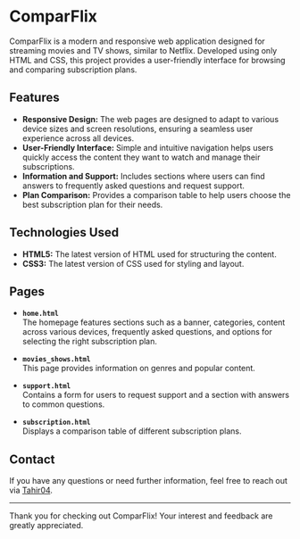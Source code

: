 # ComparFlix

ComparFlix is a modern and responsive web application designed for streaming movies and TV shows, similar to Netflix. Developed using only HTML and CSS, this project provides a user-friendly interface for browsing and comparing subscription plans.

## Features

- **Responsive Design:** The web pages are designed to adapt to various device sizes and screen resolutions, ensuring a seamless user experience across all devices.
- **User-Friendly Interface:** Simple and intuitive navigation helps users quickly access the content they want to watch and manage their subscriptions.
- **Information and Support:** Includes sections where users can find answers to frequently asked questions and request support.
- **Plan Comparison:** Provides a comparison table to help users choose the best subscription plan for their needs.

## Technologies Used

- **HTML5:** The latest version of HTML used for structuring the content.
- **CSS3:** The latest version of CSS used for styling and layout.

## Pages

- **`home.html`**  
  The homepage features sections such as a banner, categories, content across various devices, frequently asked questions, and options for selecting the right subscription plan.

- **`movies_shows.html`**  
  This page provides information on genres and popular content.

- **`support.html`**  
  Contains a form for users to request support and a section with answers to common questions.

- **`subscription.html`**  
  Displays a comparison table of different subscription plans.

## Contact

If you have any questions or need further information, feel free to reach out via [Tahir04](https://github.com/Tahir04).

---

Thank you for checking out ComparFlix! Your interest and feedback are greatly appreciated.


